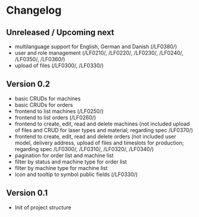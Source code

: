 # Changelog

## Unreleased / Upcoming next

* multilanguage support for English, German and Danish (/LF0380/)
* user and role management (/LF0210/, /LF0220/, /LF0230/, /LF0240/, /LF0350/, /LF0360/)
* upload of files (/LF0300/, /LF0330/)

## Version 0.2

* basic CRUDs for machines
* basic CRUDs for orders
* frontend to list machines (/LF0250/)
* frontend to list orders (/LF0260/)
* frontend to create, edit, read and delete machines (not included upload of files and CRUD for laser types and material; regarding spec /LF0370/)
* frontend to create, edit, read and delete orders (not included user model, delivery address, upload of files and timeslots for production; regarding spec /LF0300/, /LF0310/, /LF0320/, /LF0340/)
* pagination for order list and machine list
* filter by status and machine type for order list
* filter by machine type for machine list
* icon and tooltip to symbol public fields (/LF0330/)

## Version 0.1

* Init of project structure